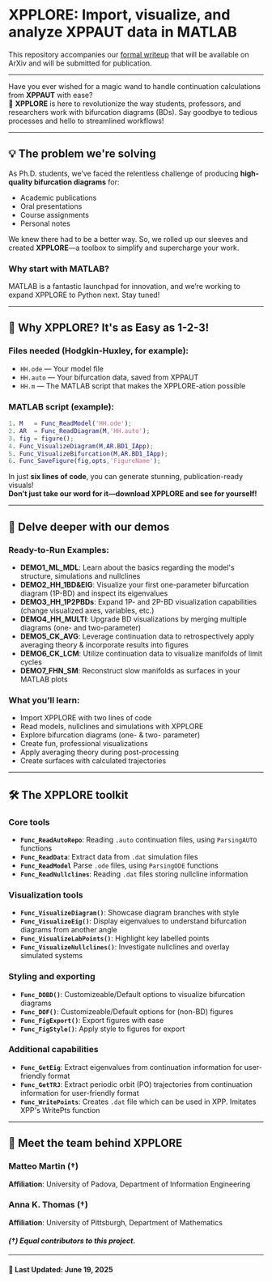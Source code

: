 # **XPPLORE: Import, visualize, and analyze XPPAUT data in MATLAB**

This repository accompanies our [formal writeup](https://arxiv.org/) that will be available on ArXiv and will be submitted for publication.

---

Have you ever wished for a magic wand to handle continuation calculations from **XPPAUT** with ease?  
🔎 **XPPLORE** is here to revolutionize the way students, professors, and researchers work with bifurcation diagrams (BDs). Say goodbye to tedious processes and hello to streamlined workflows!

---

## 💡 **The problem we're solving**

As Ph.D. students, we’ve faced the relentless challenge of producing **high-quality bifurcation diagrams** for:
- Academic publications
- Oral presentations
- Course assignments
- Personal notes

We knew there had to be a better way. So, we rolled up our sleeves and created **XPPLORE**—a toolbox to simplify and supercharge your work.

### **Why start with MATLAB?**

MATLAB is a fantastic launchpad for innovation, and we’re working to expand XPPLORE to Python next. Stay tuned!

---

## 🚀 **Why XPPLORE? It's as Easy as 1-2-3!**

### Files needed (Hodgkin-Huxley, for example):
- `HH.ode` — Your model file
- `HH.auto` — Your bifurcation data, saved from XPPAUT
- `HH.m` — The MATLAB script that makes the XPPLORE-ation possible 

### MATLAB script (example):

```matlab
1. M   = Func_ReadModel('HH.ode');
2. AR  = Func_ReadDiagram(M,'HH.auto');
3. fig = figure();
4. Func_VisualizeDiagram(M,AR.BD1_IApp);
5. Func_VisualizeBifurcation(M,AR.BD1_IApp);
6. Func_SaveFigure(fig,opts,'FigureName');
```

In just **six lines of code**, you can generate stunning, publication-ready visuals!  
**Don’t just take our word for it—download XPPLORE and see for yourself!**

---

## 📝 **Delve deeper with our demos**

### Ready-to-Run Examples:
- **DEMO1_ML_MDL**: Learn about the basics regarding the model's structure, simulations and nullclines
- **DEMO2_HH_1BD&EIG**: Visualize your first one-parameter bifurcation diagram (1P-BD) and inspect its eigenvalues
- **DEMO3_HH_1P2PBDs**: Expand 1P- and 2P-BD visualization capabilities (change visualized axes, variables, etc.)
- **DEMO4_HH_MULTI**: Upgrade BD visualizations by merging multiple diagrams (one- and two-parameter)
- **DEMO5_CK_AVG**: Leverage continuation data to retrospectively apply averaging theory & incorporate results into figures
- **DEMO6_CK_LCM**: Utilize continuation data to visualize manifolds of limit cycles
- **DEMO7_FHN_SM**: Reconstruct slow manifolds as surfaces in your MATLAB plots

### What you’ll learn:
- Import XPPLORE with two lines of code
- Read models, nullclines and simulations with XPPLORE
- Explore bifurcation diagrams (one- & two- parameter)
- Create fun, professional visualizations
- Apply averaging theory during post-processing
- Create surfaces with calculated trajectories 

---

## 🛠️ **The XPPLORE toolkit**

### **Core tools**
- **`Func_ReadAutoRepo`**: Reading `.auto` continuation files, using `ParsingAUTO` functions
- **`Func_ReadData`**: Extract data from `.dat` simulation files
- **`Func_ReadModel`** Parse `.ode` files, using `ParsingODE` functions
- **`Func_ReadNullclines`**: Reading `.dat` files storing nullcline information

### **Visualization tools**
- **`Func_VisualizeDiagram()`**: Showcase diagram branches with style
- **`Func_VisualizeEig()`**: Display eigenvalues to understand bifurcation diagrams from another angle
- **`Func_VisualizeLabPoints()`**: Highlight key labelled points
- **`Func_VisualizeNullclines()`**: Investigate nullclines and overlay simulated systems

### **Styling and exporting**
- **`Func_DOBD()`**: Customizeable/Default options to visualize bifurcation diagrams
- **`Func_DOF()`**: Customizeable/Default options for (non-BD) figures
- **`Func_FigExport()`**: Export figures with ease
- **`Func_FigStyle()`**: Apply style to figures for export

### **Additional capabilities**
- **`Func_GetEig`**: Extract eigenvalues from continuation information for user-friendly format
- **`Func_GetTRJ`**: Extract periodic orbit (PO) trajectories from continuation information for user-friendly format
- **`Func_WritePoints`**: Creates `.dat` file which can be used in XPP. Imitates XPP's WritePts function

---

## 👥 **Meet the team behind XPPLORE**

### **Matteo Martin** (†)
**Affiliation**: University of Padova, Department of Information Engineering  

### **Anna K. Thomas** (†)
**Affiliation**: University of Pittsburgh, Department of Mathematics

#### *(†) Equal contributors to this project.*

---

#### **📅 Last Updated:** June 19, 2025
